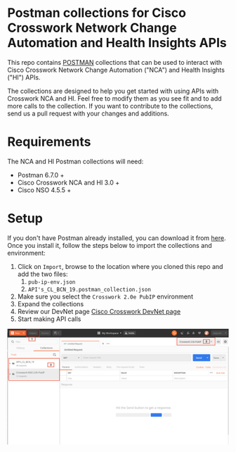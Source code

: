 # Postman collections for Cisco Crosswork Network Change Automation and Health Insights APIs

This repo contains [POSTMAN](https://getpostman.com) collections that can be used to interact with Cisco Crosswork Network Change Automation ("NCA") and Health Insights ("HI") APIs.

The collections are designed to help you get started with using APIs with Crosswork NCA and HI. Feel free to modify them as you see fit and to add more calls to the collection. If you want to contribute to the collections, send us a pull request with your changes and additions.

# Requirements

The NCA and HI Postman collections will need:
* Postman 6.7.0 +
* Cisco Crosswork NCA and HI 3.0 +  
* Cisco NSO 4.5.5 + 

# Setup 

If you don't have Postman already installed, you can download it from [here](https://getpostman.com). Once you install it, follow the steps below to import the collections and environment:


1. Click on `Import`, browse to the location where you cloned this repo and add the two files:
    1. `pub-ip-env.json`
    2. `API's_CL_BCN_19.postman_collection.json`
2. Make sure you select the `Crosswork 2.0e PubIP` environment
3. Expand the collections
4. Review our DevNet page [Cisco Crosswork DevNet page](https://developer.cisco.com/)
5. Start making API calls



![screenshot](./ScreenShotPostman.png)





